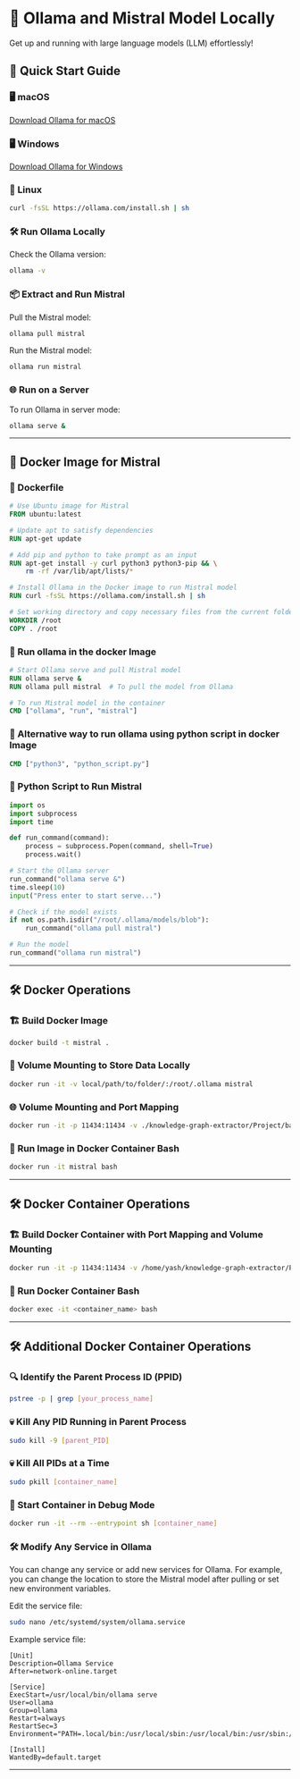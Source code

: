 # 🎉 Ollama and Mistral Model Locally

Get up and running with large language models (LLM) effortlessly!

## 🚀 Quick Start Guide

### 🖥️ macOS

[Download Ollama for macOS](https://ollama.com/download/mac)

### 🖥️ Windows

[Download Ollama for Windows](https://ollama.com/download/windows)

### 🐧 Linux

```bash
curl -fsSL https://ollama.com/install.sh | sh
```

### 🛠️ Run Ollama Locally

Check the Ollama version:

```bash
ollama -v
```

### 📦 Extract and Run Mistral

Pull the Mistral model:

```bash
ollama pull mistral
```

Run the Mistral model:

```bash
ollama run mistral
```

### 🌐 Run on a Server

To run Ollama in server mode:

```bash
ollama serve &
```

---

## 🐋 Docker Image for Mistral

### 📄 Dockerfile

```dockerfile
# Use Ubuntu image for Mistral
FROM ubuntu:latest

# Update apt to satisfy dependencies
RUN apt-get update

# Add pip and python to take prompt as an input
RUN apt-get install -y curl python3 python3-pip && \
    rm -rf /var/lib/apt/lists/*

# Install Ollama in the Docker image to run Mistral model
RUN curl -fsSL https://ollama.com/install.sh | sh

# Set working directory and copy necessary files from the current folder to Docker container
WORKDIR /root
COPY . /root
```
### 📄 Run ollama in the docker Image

```dockerfile
# Start Ollama serve and pull Mistral model
RUN ollama serve &
RUN ollama pull mistral  # To pull the model from Ollama

# To run Mistral model in the container
CMD ["ollama", "run", "mistral"]
```
### 📝 Alternative way to run ollama using python script in docker Image

```dockerfile
CMD ["python3", "python_script.py"]
```

### 📝 Python Script to Run Mistral

```python
import os
import subprocess
import time

def run_command(command):
    process = subprocess.Popen(command, shell=True)
    process.wait()

# Start the Ollama server
run_command("ollama serve &")
time.sleep(10)
input("Press enter to start serve...")

# Check if the model exists
if not os.path.isdir("/root/.ollama/models/blob"):
    run_command("ollama pull mistral")

# Run the model
run_command("ollama run mistral")
```

---

## 🛠️ Docker Operations

### 🏗️ Build Docker Image

```bash
docker build -t mistral .
```

### 📂 Volume Mounting to Store Data Locally

```bash
docker run -it -v local/path/to/folder/:/root/.ollama mistral
```

### 🌐 Volume Mounting and Port Mapping

```bash
docker run -it -p 11434:11434 -v ./knowledge-graph-extractor/Project/backend/config/llm/root:/root/.ollama mistral
```

### 🐚 Run Image in Docker Container Bash

```bash
docker run -it mistral bash
```

---

## 🛠️ Docker Container Operations

### 🏗️ Build Docker Container with Port Mapping and Volume Mounting

```bash
docker run -it -p 11434:11434 -v /home/yash/knowledge-graph-extractor/Project/backend/config/llm/root:/root/.ollama mistral
```

### 🐚 Run Docker Container Bash

```bash
docker exec -it <container_name> bash
```

---

## 🛠️ Additional Docker Container Operations

### 🔍 Identify the Parent Process ID (PPID)

```bash
pstree -p | grep [your_process_name]
```

### 💀 Kill Any PID Running in Parent Process

```bash
sudo kill -9 [parent_PID]
```

### 💀 Kill All PIDs at a Time

```bash
sudo pkill [container_name]
```

### 🐞 Start Container in Debug Mode

```bash
docker run -it --rm --entrypoint sh [container_name]
```

### 🛠️ Modify Any Service in Ollama

You can change any service or add new services for Ollama. For example, you can change the location to store the Mistral model after pulling or set new environment variables.

Edit the service file:

```bash
sudo nano /etc/systemd/system/ollama.service
```

Example service file:

```plaintext
[Unit]
Description=Ollama Service
After=network-online.target

[Service]
ExecStart=/usr/local/bin/ollama serve
User=ollama
Group=ollama
Restart=always
RestartSec=3
Environment="PATH=.local/bin:/usr/local/sbin:/usr/local/bin:/usr/sbin:/usr/bin:/sbin:/bin:/usr/games:/usr/local/games:/snap/bin"

[Install]
WantedBy=default.target
```

---